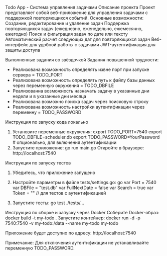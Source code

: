 Todo App - Система управления задачами
Описание проекта
Проект представляет собой веб-приложение для управления задачами с поддержкой повторяющихся событий. Основные возможности:
    Создание, редактирование и удаление задач
    Поддержка повторяющихся задач (ежедневно, еженедельно, ежемесячно, ежегодно)
    Поиск и фильтрация задач по дате или тексту
    Автоматический расчет следующих дат для повторяющихся задач
    Веб-интерфейс для удобной работы с задачами
    JWT-аутентификация для защиты доступа

Выполненные задания со звёздочкой
Задания повышенной трудности:
- Реализована возможность определять извне порт при запуске сервера = TODO_PORT
- Реализована возможность определять путь к файлу базы данных через переменную окружения = TODO_DBFILE
- Реализованна возможность назначать задачу в указанные дни недели и в указанные дни месяца
- Реализована возможно поиска задач через поисковую строку
- Реализована возможность настройки аутентификации через переменну = TODO_PASSWORD

Инструкция по запуску кода локально
1. Установите переменные окружения:
    export TODO_PORT=7540
    export TODO_DBFILE=scheduler.db
    export TODO_PASSWORD=YourPassword  # опционально, для включения аутентификации
2. Запустите приложение:
    go run main.go
    Откройте в браузере: http://localhost:7540

Инструкция по запуску тестов
1. Убедитесь, что приложение запущено

2. Настройте параметры в файле tests/settings.go:
        go
        var Port = 7540
        var DBFile = "test.db"
        var FullNextDate = false
        var Search = true
        var Token = "" // для тестов с аутентификацией
3. Запустите тесты:
    go test ./tests/...

Инструкция по сборке и запуску через Docker
    Соберите Docker-образ:
        docker build -t my-todo .
    Запустите контейнер:
    docker run -d -p 7540:7540 -v my-todo:/data --name my-todo my-todo

Приложение будет доступно по адресу: http://localhost:7540

Примечание: Для отключения аутентификации не устанавливайте переменную TODO_PASSWORD.